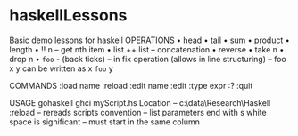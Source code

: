 # haskellLessons
Basic demo lessons for haskell
OPERATIONS
•	head
•	tail
•	sum 
•	product
•	length
•	!! n – get nth item
•	list ++ list – concatenation
•	reverse
•	take n
•	drop n
•	`foo` - (back ticks) – in fix operation (allows in line structuring) – foo x y  can be written as x `foo` y 

COMMANDS
:load name
:reload
:edit name
:edit
:type expr
:?
:quit

USAGE
gohaskell 
ghci myScript.hs
Location – c:\data\Research\Haskell
:reload – rereads scripts 
convention – list parameters end with s
white space is significant – must start in the same column
